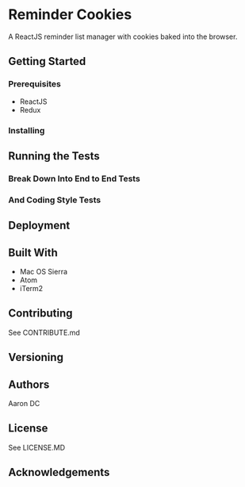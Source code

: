 # Reminder Cookies
A ReactJS reminder list manager with cookies baked into the browser.

## Getting Started
### Prerequisites
- ReactJS
- Redux

### Installing

## Running the Tests

### Break Down Into End to End Tests

### And Coding Style Tests

## Deployment

## Built With
- Mac OS Sierra
- Atom
- iTerm2


## Contributing
See CONTRIBUTE.md
## Versioning

## Authors
Aaron DC
## License
See LICENSE.MD
## Acknowledgements
